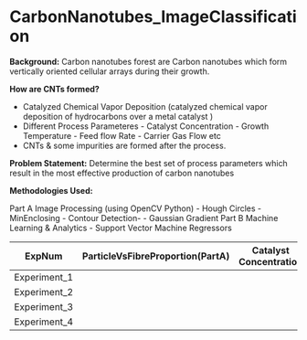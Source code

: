 # CarbonNanotubes_ImageClassification
<b>Background:</b>
Carbon nanotubes forest are Carbon nanotubes which form vertically oriented cellular arrays during their growth.


<b>How are CNTs formed?</b>
- Catalyzed Chemical Vapor Deposition (catalyzed chemical vapor deposition of hydrocarbons over a metal catalyst )
- Different Process Parameteres
      - Catalyst Concentration
      - Growth Temperature
      - Feed flow Rate
      - Carrier Gas Flow etc
 - CNTs & some impurities are formed after the process.
 
 
  <b>Problem Statement:</b>
  Determine the best set of process parameters which result in the most effective production of carbon nanotubes
     
  <b>Methodologies Used: </b>
  
  Part A
                          Image Processing (using OpenCV Python)
                                           - Hough Circles
                                           - MinEnclosing
                                           - Contour Detection-
                                           - Gaussian Gradient
  Part B
                           Machine Learning & Analytics
                                - Support Vector Machine Regressors

         
   |ExpNum| ParticleVsFibreProportion(PartA) | Catalyst Concentration | Growth Temp | FeedFlow Rate | ... |
   | --- | --- | --- | --- | --- | --- |
  Experiment_1|
  Experiment_2|
  Experiment_3|
  Experiment_4|
